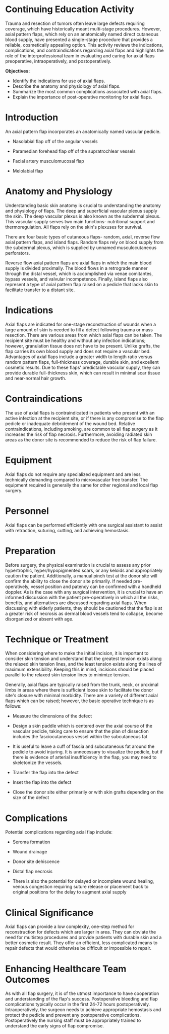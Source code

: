 # Continuing Education Activity

Trauma and resection of tumors often leave large defects requiring coverage, which have historically meant multi-stage procedures. However, axial pattern flaps, which rely on an anatomically named direct cutaneous blood supply, have presented a single-stage procedure that provides a reliable, cosmetically appealing option. This activity reviews the indications, complications, and contraindications regarding axial flaps and highlights the role of the interprofessional team in evaluating and caring for axial flaps preoperative, intraoperatively, and postoperatively.

**Objectives:**
- Identify the indications for use of axial flaps.
- Describe the anatomy and physiology of axial flaps.
- Summarize the most common complications associated with axial flaps.
- Explain the importance of post-operative monitoring for axial flaps.

# Introduction

An axial pattern flap incorporates an anatomically named vascular pedicle.

- Nasolabial flap off of the angular vessels

- Paramedian forehead flap off of the supratrochlear vessels

- Facial artery musculomucosal flap

- Melolabial flap

# Anatomy and Physiology

Understanding basic skin anatomy is crucial to understanding the anatomy and physiology of flaps. The deep and superficial vascular plexus supply the skin. The deep vascular plexus is also known as the subdermal plexus. This vascular supply serves two main functions- nutritional support and thermoregulation. All flaps rely on the skin's plexuses for survival.

There are four basic types of cutaneous flaps- random, axial, reverse flow axial pattern flaps, and island flaps. Random flaps rely on blood supply from the subdermal plexus, which is supplied by unnamed musculocutaneous perforators.

Reverse flow axial pattern flaps are axial flaps in which the main blood supply is divided proximally. The blood flows in a retrograde manner through the distal vessel, which is accomplished via venae comitantes, bypass vessels, and valvular incompetence. Finally, island flaps also represent a type of axial pattern flap raised on a pedicle that lacks skin to facilitate transfer to a distant site.

# Indications

Axial flaps are indicated for one-stage reconstruction of wounds when a large amount of skin is needed to fill a defect following trauma or mass resection. There are various areas from which axial flaps can be taken. The recipient site must be healthy and without any infection indications; however, granulation tissue does not have to be present. Unlike grafts, the flap carries its own blood supply and does not require a vascular bed. Advantages of axial flaps include a greater width to length ratio versus random pattern flaps, full-thickness coverage, durable skin, and excellent cosmetic results. Due to these flaps' predictable vascular supply, they can provide durable full-thickness skin, which can result in minimal scar tissue and near-normal hair growth.

# Contraindications

The use of axial flaps is contraindicated in patients who present with an active infection at the recipient site, or if there is any compromise to the flap pedicle or inadequate debridement of the wound bed. Relative contraindications, including smoking, are common to all flap surgery as it increases the risk of flap necrosis. Furthermore, avoiding radiated skin areas as the donor site is recommended to reduce the risk of flap failure.

# Equipment

Axial flaps do not require any specialized equipment and are less technically demanding compared to microvascular free transfer. The equipment required is generally the same for other regional and local flap surgery.

# Personnel

Axial flaps can be performed efficiently with one surgical assistant to assist with retraction, suturing, cutting, and achieving hemostasis.

# Preparation

Before surgery, the physical examination is crucial to assess any prior hypertrophic, hyper/hypopigmented scars, or any keloids and appropriately caution the patient. Additionally, a manual pinch test at the donor site will confirm the ability to close the donor site primarily. If needed pre-operatively, vessel position and patency can be confirmed with a handheld doppler. As is the case with any surgical intervention, it is crucial to have an informed discussion with the patient pre-operatively in which all the risks, benefits, and alternatives are discussed regarding axial flaps. When discussing with elderly patients, they should be cautioned that the flap is at a greater risk of necrosis as dermal blood vessels tend to collapse, become disorganized or absent with age.

# Technique or Treatment

When considering where to make the initial incision, it is important to consider skin tension and understand that the greatest tension exists along the relaxed skin tension lines, and the least tension exists along the lines of maximum extensibility. Keeping this in mind, incisions should be placed parallel to the relaxed skin tension lines to minimize tension.

Generally, axial flaps are typically raised from the trunk, neck, or proximal limbs in areas where there is sufficient loose skin to facilitate the donor site's closure with minimal morbidity. There are a variety of different axial flaps which can be raised; however, the basic operative technique is as follows:

- Measure the dimensions of the defect

- Design a skin paddle which is centered over the axial course of the vascular pedicle, taking care to ensure that the plan of dissection includes the fasciocutaneous vessel within the subcutaneous fat

- It is useful to leave a cuff of fascia and subcutaneous fat around the pedicle to avoid injuring. It is unnecessary to visualize the pedicle, but if there is evidence of arterial insufficiency in the flap, you may need to skeletonize the vessels.

- Transfer the flap into the defect

- Inset the flap into the defect

- Close the donor site either primarily or with skin grafts depending on the size of the defect

# Complications

Potential complications regarding axial flap include:

- Seroma formation

- Wound drainage

- Donor site dehiscence

- Distal flap necrosis

- There is also the potential for delayed or incomplete wound healing, venous congestion requiring suture release or placement back to original positions for the delay to augment axial supply

# Clinical Significance

Axial flaps can provide a low complexity, one-step method for reconstruction for defects which are larger in area. They can obviate the need for multistep procedures and provide patients with durable skin and a better cosmetic result. They offer an efficient, less complicated means to repair defects that would otherwise be difficult or impossible to repair.

# Enhancing Healthcare Team Outcomes

As with all flap surgery, it is of the utmost importance to have cooperation and understanding of the flap's success. Postoperative bleeding and flap complications typically occur in the first 24-72 hours postoperatively. Intraoperatively, the surgeon needs to achieve appropriate hemostasis and protect the pedicle and prevent any postoperative complications. Postoperatively the nursing staff must be appropriately trained to understand the early signs of flap compromise.
